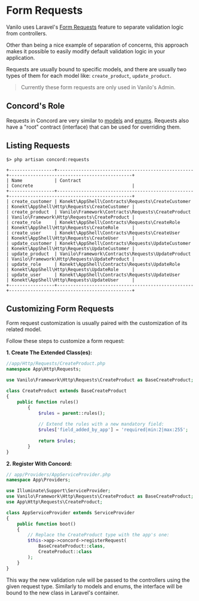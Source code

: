 # Form Requests

Vanilo uses Laravel's
[Form Requests](https://laravel.com/docs/5.5/validation#form-request-validation)
feature to separate validation logic from controllers.

Other than being a nice example of separation of concerns, this approach
makes it possible to easily modify default validation logic in your
application.

Requests are usually bound to specific models, and there are usually two
types of them for each model like: `create_product`, `update_product`.

> Currently these form requests are only used in Vanilo's Admin.

## Concord's Role

Requests in Concord are very similar to [models](models.md) and
[enums](enums.md). Requests also have a "root" contract (interface) that
can be used for overriding them.

## Listing Requests

```
$> php artisan concord:requests

+-----------------+---------------------------------------------------+----------------------------------------------+
| Name            | Contract                                          | Concrete                                     |
+-----------------+---------------------------------------------------+----------------------------------------------+
| create_customer | Konekt\AppShell\Contracts\Requests\CreateCustomer | Konekt\AppShell\Http\Requests\CreateCustomer |
| create_product  | Vanilo\Framework\Contracts\Requests\CreateProduct | Vanilo\Framework\Http\Requests\CreateProduct |
| create_role     | Konekt\AppShell\Contracts\Requests\CreateRole     | Konekt\AppShell\Http\Requests\CreateRole     |
| create_user     | Konekt\AppShell\Contracts\Requests\CreateUser     | Konekt\AppShell\Http\Requests\CreateUser     |
| update_customer | Konekt\AppShell\Contracts\Requests\UpdateCustomer | Konekt\AppShell\Http\Requests\UpdateCustomer |
| update_product  | Vanilo\Framework\Contracts\Requests\UpdateProduct | Vanilo\Framework\Http\Requests\UpdateProduct |
| update_role     | Konekt\AppShell\Contracts\Requests\UpdateRole     | Konekt\AppShell\Http\Requests\UpdateRole     |
| update_user     | Konekt\AppShell\Contracts\Requests\UpdateUser     | Konekt\AppShell\Http\Requests\UpdateUser     |
+-----------------+---------------------------------------------------+----------------------------------------------+
```

## Customizing Form Requests

Form request customization is usually paired with the customization of
its related model.

Follow these steps to customize a form request:

**1. Create The Extended Class(es):**

```php
//app/Http/Requests/CreateProduct.php
namespace App\Http\Requests;

use Vanilo\Framework\Http\Requests\CreateProduct as BaseCreateProduct;

class CreateProduct extends BaseCreateProduct
{
    public function rules()
        {
            $rules = parent::rules();
            
            // Extend the rules with a new mandatory field:
            $rules['field_added_by_app'] = 'required|min:2|max:255';
            
            return $rules;
        }
}
```

**2. Register With Concord:**

```php
// app/Providers/AppServiceProvider.php
namespace App\Providers;

use Illuminate\Support\ServiceProvider;
use Vanilo\Framework\Http\Requests\CreateProduct as BaseCreateProduct;
use App\Http\Requests\CreateProduct;

class AppServiceProvider extends ServiceProvider
{
    public function boot()
    {
        // Replace the CreateProduct type with the app's one:
        $this->app->concord->registerRequest(
            BaseCreateProduct::class,
            CreateProduct::class
        );
    }
}
```

This way the new validation rule will be passed to the controllers using
the given request type. Similarly to models and enums, the interface
will be bound to the new class in Laravel's container.

